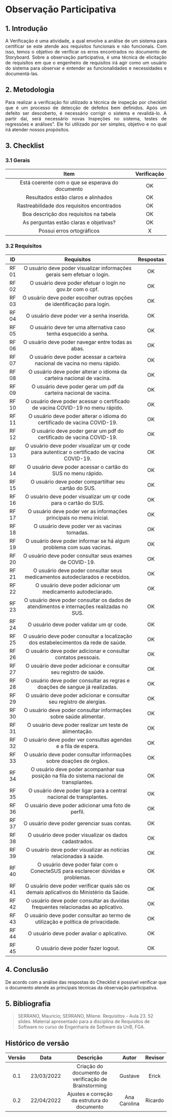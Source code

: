# Observação Participativa

## 1. Introdução

<p style="text-align: justify;"> A Verificação é uma atividade, a qual envolve a análise de um sistema para certificar se este atende aos requisitos funcionais e não funcionais. Com isso, temos o objetivo de verificar os erros encontrados no documento de Storyboard. Sobre a observação participativa, é uma técnica de elicitação de requisitos em que o engenheiro de requisitos irá agir como um usuário do sistema para observar e entender as funcionalidades e necessidades e documentá-las.
</p>

## 2. Metodologia

<p style="text-align: justify;">Para realizar a verificação foi utilizado a técnica de inspeção por checklist que é um processo de detecção de defeitos bem definidos. Após um defeito ser descoberto, é necessário corrigir o sistema e revalidá-lo. A partir daí, será necessário novas Inspeções no sistema, testes de regressões e análises". Ele foi utilizado por ser simples, objetivo e no qual irá atender nossos propósitos.
</p>

## 3. Checklist

### 3.1 Gerais

|                       Item                       | Verificação |
| :----------------------------------------------: | :---------: |
| Está coerente com o que se esperava do documento |     OK      |
|       Resultados estão claros e alinhados        |     OK      |
|    Rastreabilidade dos requisitos encontrados    |     OK      |
|      Boa descrição dos requisitos na tabela      |     OK      |
|      As perguntas estão claras e objetivas?      |     OK      |
|            Possui erros ortográficos             |      X      |

### 3.2 Requisitos

| ID    | Requisitos                                                                                   | Respostas |
| :-----: | :--------------------------------------------------------------------------------------------: | :-------: |
| RF 01 | O usuário deve poder visualizar informações gerais sem efetuar o login.                      |    OK     |
| RF 02 | O usuário deve poder efetuar o login no gov.br com o cpf.                                    |    OK     |
| RF 03 | O usuário deve poder escolher outras opções de identificação para login.                     |    OK     |
| RF 04 | O usuário deve poder ver a senha inserida.                                                   |    OK     |
| RF 05 | O usuário deve ter uma alternativa caso tenha esquecido a senha.                             |    OK     |
| RF 06 | O usuário deve poder navegar entre todas as abas.                                            |    OK     |
| RF 07 | O usuário deve poder acessar a carteira nacional de vacina no menu rápido.                   |    OK     |
| RF 08 | O usuário deve poder alterar o idioma da carteira nacional de vacina.                        |    OK     |
| RF 09 | O usuário deve poder gerar um pdf da carteira nacional de vacina.                            |    OK     |
| RF 10 | O usuário deve poder acessar o certificado de vacina COVID-19 no menu rápido.                |    OK     |
| RF 11 | O usuário deve poder alterar o idioma do certificado de vacina COVID-19.                     |    OK     |
| RF 12 | O usuário deve poder gerar um pdf do certificado de vacina COVID-19.                         |    OK     |
| RF 13 | O usuário deve poder visualizar um qr code para autenticar o certificado de vacina COVID-19. |    OK     |
| RF 14 | O usuário deve poder acessar o cartão do SUS no menu rápido.                                 |    OK     |
| RF 15 | O usuário deve poder compartilhar seu cartão do SUS.                                         |    OK     |
| RF 16 | O usuário deve poder visualizar um qr code para o cartão do SUS.                             |    OK     |
| RF 17 | O usuário deve poder ver as informações principais no menu inicial.                          |    OK     |
| RF 18 | O usuário deve poder ver as vacinas tomadas.                                                 |    OK     |
| RF 19 | O usuário deve poder informar se há algum problema com suas vacinas.                         |    OK     |
| RF 20 | O usuário deve poder consultar seus exames de COVID-19.                                      |    OK     |
| RF 21 | O usuário deve poder consultar seus medicamentos autodeclarados e recebidos.                 |    OK     |
| RF 22 | O usuário deve poder adicionar um medicamento autodeclarado.                                 |    OK     |
| RF 23 | O usuário deve poder consultar os dados de atendimentos e internações realizadas no SUS.     |    OK     |
| RF 24 | O usuário deve poder validar um qr code.                                                     |    OK     |
| RF 25 | O usuário deve poder consultar a localização dos estabelecimentos da rede de saúde.          |    OK     |
| RF 26 | O usuário deve poder adicionar e consultar contatos pessoais.                                |    OK     |
| RF 27 | O usuário deve poder adicionar e consultar seu registro de saúde.                            |    OK     |
| RF 28 | O usuário deve poder consultar as regras e doações de sangue já realizadas.                  |    OK     |
| RF 29 | O usuário deve poder adicionar e consultar seu registro de alergias.                         |    OK     |
| RF 30 | O usuário deve poder consultar informações sobre saúde alimentar.                            |    OK     |
| RF 31 | O usuário deve poder realizar um teste de alimentação.                                       |    OK     |
| RF 32 | O usuário deve poder ver consultas agendas e a fila de espera.                               |    OK     |
| RF 33 | O usuário deve poder consultar informações sobre doações de órgãos.                          |    OK     |
| RF 34 | O usuário deve poder acompanhar sua posição na fila do sistema nacional de transplantes.     |    OK     |
| RF 35 | O usuário deve poder ligar para a central nacional de transplantes.                          |    OK     |
| RF 36 | O usuário deve poder adicionar uma foto de perfil.                                           |    OK     |
| RF 37 | O usuário deve poder gerenciar suas contas.                                                  |    OK     |
| RF 38 | O usuário deve poder visualizar os dados cadastrados.                                        |    OK     |
| RF 39 | O usuário deve poder visualizar as notícias relacionadas à saúde.                            |    OK     |
| RF 40 | O usuário deve poder falar com o ConecteSUS para esclarecer dúvidas e problemas.             |    OK     |
| RF 41 | O usuário deve poder verificar quais são os demais aplicativos do Ministério da Saúde.       |    OK     |
| RF 42 | O usuário deve poder consultar as duvidas frequentes relacionadas ao aplicativo.             |    OK     |
| RF 43 | O usuário deve poder consultar ao termo de utilização e política de privacidade.             |    OK     |
| RF 44 | O usuário deve poder avaliar o aplicativo.                                                   |    OK     |
| RF 45 | O usuário deve poder fazer logout.                                                           |    OK     |

## 4. Conclusão

De acordo com a análise das respostas do Checklist é possível verificar que o documento atende as principais técnicas da observação participativa.

## 5. Bibliografia

> SERRANO, Maurício; SERRANO, Milene. Requisitos - Aula 23. 52 slides. Material apresentado para a disciplina de Requisitos de Software no curso de Engenharia de Software da UnB, FGA.

## Histórico de versão

| Versão |    Data    |                      Descrição                       |  Autor  | Revisor |
| :----: | :--------: | :--------------------------------------------------: | :-----: | :-----: |
|  0.1   | 23/03/2022 | Criação do documento de verificação de Brainstorming | Gustave |  Erick  |
| 0.2 | 22/04/2022 | Ajustes e correção da estrutura do documento | Ana Carolina | Ricardo  |
